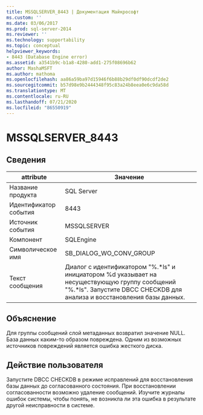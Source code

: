```yaml
---
title: MSSQLSERVER_8443 | Документация Майкрософт
ms.custom: ''
ms.date: 03/06/2017
ms.prod: sql-server-2014
ms.reviewer: ''
ms.technology: supportability
ms.topic: conceptual
helpviewer_keywords:
- 8443 (Database Engine error)
ms.assetid: a3541b9c-b1a8-4280-add1-275f08696b62
author: MashaMSFT
ms.author: mathoma
ms.openlocfilehash: aa86a59ba97d15946f6b88b29df0df90dcdf2de2
ms.sourcegitcommit: b57d98e9b2444348f95c83a24b8eea0e6c9da58d
ms.translationtype: MT
ms.contentlocale: ru-RU
ms.lasthandoff: 07/21/2020
ms.locfileid: "86550919"
---
```

# <a name="mssqlserver_8443"></a>MSSQLSERVER_8443
    
## <a name="details"></a>Сведения  
  
|attribute|Значение|  
|-|-|  
|Название продукта|SQL Server|  
|Идентификатор события|8443|  
|Источник события|MSSQLSERVER|  
|Компонент|SQLEngine|  
|Символическое имя|SB_DIALOG_WO_CONV_GROUP|  
|Текст сообщения|Диалог с идентификатором "%.*ls" и инициатором %d указывает на несуществующую группу сообщений "%.\*ls". Запустите DBCC CHECKDB для анализа и восстановления базы данных.|  
  
## <a name="explanation"></a>Объяснение  
 Для группы сообщений слой метаданных возвратил значение NULL. База данных каким-то образом повреждена. Одним из возможных источников повреждений является ошибка жесткого диска.  
  
## <a name="user-action"></a>Действие пользователя  
 Запустите DBCC CHECKDB в режиме исправлений для восстановления базы данных до согласованного состояния. При восстановлении согласованности возможно удаление сообщений. Изучите журналы ошибок системы, чтобы понять, не возникла ли эта ошибка в результате другой неисправности в системе.  
  
  
